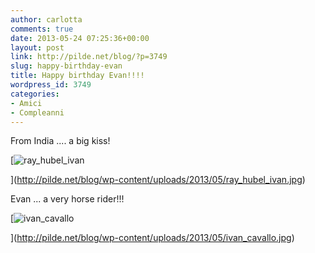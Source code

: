 ```yaml
---
author: carlotta
comments: true
date: 2013-05-24 07:25:36+00:00
layout: post
link: http://pilde.net/blog/?p=3749
slug: happy-birthday-evan
title: Happy birthday Evan!!!!
wordpress_id: 3749
categories:
- Amici
- Compleanni
---
```


From India .... a big kiss!

[![ray_hubel_ivan](http://pilde.net/blog/wp-content/uploads/2013/05/ray_hubel_ivan.jpg)


](http://pilde.net/blog/wp-content/uploads/2013/05/ray_hubel_ivan.jpg)


Evan ... a very horse rider!!!

[![ivan_cavallo](http://pilde.net/blog/wp-content/uploads/2013/05/ivan_cavallo.jpg)


](http://pilde.net/blog/wp-content/uploads/2013/05/ivan_cavallo.jpg)



